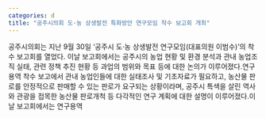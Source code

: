 ```yaml
---
categories: d
title: "공주시의회 도·농 상생발전 특화방안 연구모임 착수 보고회 개최"
---
```

공주시의회는 지난 9월 30일 ‘공주시 도·농 상생발전 연구모임(대표의원 이범수)’의 착수 보고회를 열었다. 이날 보고회에서는 공주시의 농업 현황 및 환경 분석과 관내 농업조직 실태, 관련 정책 추진 현황 등 과업의 범위와 목표 등에 대한 논의가 이루어졌다.연구용역 착수 보고에서 관내 농업인들에 대한 실태조사 및 기초자료가 필요하고, 농산물 판로를 안정적으로 판매할 수 있는 판로가 요구되는 상황이라며, 공주시 특색을 살린 역사와 관광을 접목한 농산물 판로개척 등 다각적인 연구 계획에 대한 설명이 이루어졌다.이날 보고회에서는 연구용역